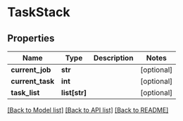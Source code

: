 # TaskStack

## Properties
Name | Type | Description | Notes
------------ | ------------- | ------------- | -------------
**current_job** | **str** |  | [optional] 
**current_task** | **int** |  | [optional] 
**task_list** | **list[str]** |  | [optional] 

[[Back to Model list]](../README.md#documentation-for-models) [[Back to API list]](../README.md#documentation-for-api-endpoints) [[Back to README]](../README.md)


